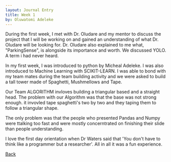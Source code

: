 ```yaml
---
layout: Journal Entry
title: Week 1
by: Oluwatomi Adeleke
---
```


During the first week, I met with Dr. Oludare and my mentor to discuss the project 
that I will be working on and gained an understanding of what Dr. Oludare will be looking for. 
Dr. Oludare also explained to me what, "ParkingSense", is alongside its importance and worth.
We discussed YOLO. A term i had never heard.

In my first week, I was introduced to python by Micheal Adeleke. I was also introduced to Machine
Learning with SCIKIT-LEARN. I was able to bond with my team mates during the team building activity
and we were asked to build a tall tower made of Spaghetti, Mushmellows and Tape.

Our Team  ALGORITHM invloves building a triangular based and a straight head. The problem with our Algorithm
was that the base was not strong enough. it invovled tape spaghetti's two by two and  they taping them to 
follow a triangular shape. 

The only problem was that the people who presented Pandas and Numpy were  ttalking too fast and were mostly
concerntrated on finishing their slide than people understanding.

I love the first day orientation when Dr Waters said that 'You don't have to think like a programmer but a
researcher'. All in all it was a fun experience.

[Back](./)
